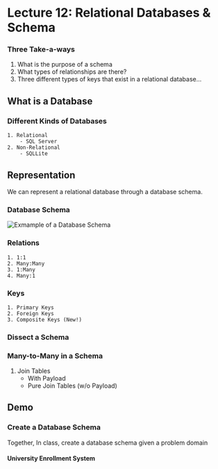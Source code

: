 # Lecture 12: Relational Databases & Schema

### Three Take-a-ways
1. What is the purpose of a schema
2. What types of relationships are there?
3. Three different types of keys that exist in a relational database...

## What is a Database

### Different Kinds of Databases
	1. Relational
		- SQL Server
	2. Non-Relational
		- SQLLite


## Representation

We can represent a relational database through a database schema. 


### Database Schema

![Exmample of a Database Schema]()

### Relations
	1. 1:1
	2. Many:Many
	3. 1:Many
	4. Many:1

### Keys
	1. Primary Keys
	2. Foreign Keys
	3. Composite Keys (New!)


### Dissect a Schema

### Many-to-Many in a Schema

1. Join Tables
	- With Payload
	- Pure Join Tables (w/o Payload)

## Demo

### Create a Database Schema

Together, In class, create a database schema given a problem domain

#### University Enrollment System